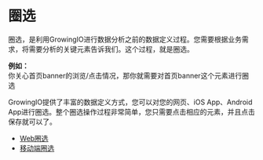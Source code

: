 # 圈选

圈选，是利用GrowingIO进行数据分析之前的数据定义过程。您需要根据业务需求，将需要分析的关键元素告诉我们。这个过程，就是圈选。

**例如：**  
你关心首页banner的浏览/点击情况，那你就需要对首页banner这个元素进行圈选

GrowingIO提供了丰富的数据定义方式，您可以对您的网页、iOS App、Android App进行圈选。整个圈选操作过程非常简单，您只需要点击相应的元素，并且点击保存就可以了。

* [Web圈选](web-circle.md)
* [移动端圈选](mobile-circle.md)

